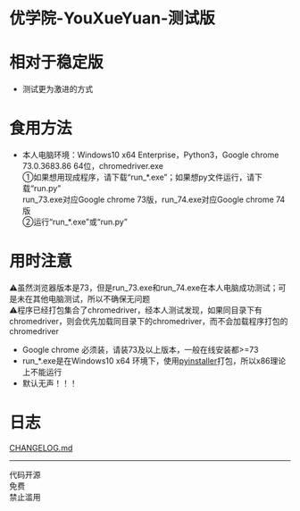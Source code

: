 # 优学院-YouXueYuan-测试版
  
# 相对于稳定版  
* 测试更为激进的方式  

# 食用方法  
* 本人电脑环境：Windows10 x64 Enterprise，Python3，Google chrome 73.0.3683.86 64位，chromedriver.exe  
①如果想用现成程序，请下载“run_\*.exe”；如果想py文件运行，请下载“run.py”  
  run_73.exe对应Google chrome 73版，run_74.exe对应Google chrome 74版  
②运行“run_\*.exe”或“run.py”  

# 用时注意
⚠虽然浏览器版本是73，但是run_73.exe和run_74.exe在本人电脑成功测试；可是未在其他电脑测试，所以不确保无问题  
⚠程序已经打包集合了chromedriver，经本人测试发现，如果同目录下有chromedriver，则会优先加载同目录下的chromedriver，而不会加载程序打包的chromedriver  
* Google chrome 必须装，请装73及以上版本，一般在线安装都>=73  
* run_\*.exe是在Windows10 x64 环境下，使用[pyinstaller](https://github.com/pyinstaller/pyinstaller)打包，所以x86理论上不能运行
* 默认无声！！！
  
# 日志
[CHANGELOG.md](https://github.com/Brush-JIM/YouXueYuan/blob/master/CHANGELOG.md)
  
---
代码开源  
免费  
禁止滥用  
